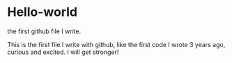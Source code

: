 # Hello-world
the first github file I write.

This is the first file I write with github, like the first code I wrote 3 years ago, curious and excited. I will get stronger!
